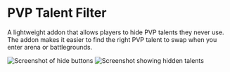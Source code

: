 # PVP Talent Filter

A lightweight addon that allows players to hide PVP talents they never use.
The addon makes it easier to find the right PVP talent to swap when you enter arena or battlegrounds.

![Screenshot of hide buttons](https://imgur.com/kyda67M.png)
![Screenshot showing hidden talents](https://imgur.com/YBEYHnC.png)
